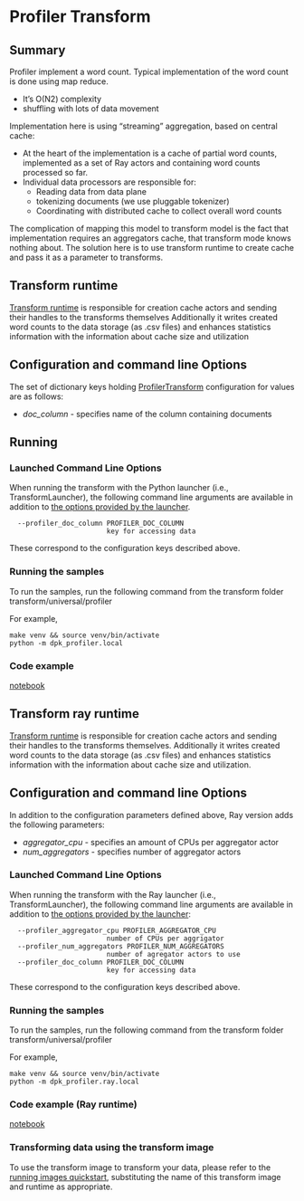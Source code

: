 # Profiler Transform 


## Summary

Profiler implement a word count. Typical implementation of the word count is done using map reduce.
* It’s O(N2) complexity
* shuffling with lots of data movement

Implementation here is using “streaming” aggregation, based on central cache:

* At the heart of the implementation is a cache of partial word counts, implemented as a set of Ray actors and containing 
word counts processed so far.
* Individual data processors are responsible for:
  * Reading data from data plane
  * tokenizing documents (we use pluggable tokenizer)
  * Coordinating with distributed cache to collect overall word counts

The complication of mapping this model to transform model is the fact that implementation requires an aggregators cache, 
that transform mode knows nothing about. The solution here is to use transform runtime to create cache
and pass it as a parameter to transforms.

## Transform runtime

[Transform runtime](dpk_profiler/runtime.py) is responsible for creation cache actors and sending their 
handles to the transforms themselves
Additionally it writes created word counts to the data storage (as .csv files) and enhances statistics information with the information about cache size and utilization

## Configuration and command line Options

The set of dictionary keys holding [ProfilerTransform](dpk_profiler/transform_base.py)
configuration for values are as follows:

* _doc_column_ - specifies name of the column containing documents

## Running

### Launched Command Line Options
When running the transform with the Python launcher (i.e., TransformLauncher),
the following command line arguments are available in addition to
[the options provided by the launcher](../../../data-processing-lib/doc/launcher-options.md).

```shell
  --profiler_doc_column PROFILER_DOC_COLUMN
                        key for accessing data
 ```

These correspond to the configuration keys described above.

### Running the samples
To run the samples, run the following command from the transform folder transform/universal/profiler

For example, 
```shell
make venv && source venv/bin/activate
python -m dpk_profiler.local
```
### Code example

[notebook](profiler-python.ipynb)

## Transform ray runtime

[Transform runtime](dpk_profiler/ray/runtime.py) is responsible for creation cache actors and sending their 
handles to the transforms themselves.
Additionally it writes created word counts to the data storage (as .csv files) and enhances statistics information with the information about cache size and utilization.

## Configuration and command line Options

In addition to the configuration parameters defined above, 
Ray version adds the following parameters:

* _aggregator_cpu_ - specifies an amount of CPUs per aggregator actor
* _num_aggregators_ - specifies number of aggregator actors

### Launched Command Line Options
When running the transform with the Ray launcher (i.e., TransformLauncher),
the following command line arguments are available in addition to
[the options provided by the launcher](../../../data-processing-lib/doc/launcher-options.md):

```shell
  --profiler_aggregator_cpu PROFILER_AGGREGATOR_CPU
                        number of CPUs per aggrigator
  --profiler_num_aggregators PROFILER_NUM_AGGREGATORS
                        number of agregator actors to use
  --profiler_doc_column PROFILER_DOC_COLUMN
                        key for accessing data
 ```

These correspond to the configuration keys described above.

### Running the samples
To run the samples, run the following command from the transform folder transform/universal/profiler

For example, 
```shell
make venv && source venv/bin/activate
python -m dpk_profiler.ray.local
```
### Code example (Ray runtime)

[notebook](profiler-ray.ipynb)

### Transforming data using the transform image

To use the transform image to transform your data, please refer to the
[running images quickstart](../../../doc/quick-start/run-transform-image.md),
substituting the name of this transform image and runtime as appropriate.

